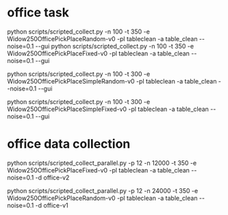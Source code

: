 # office task
python scripts/scripted_collect.py -n 100 -t 350 -e Widow250OfficePickPlaceRandom-v0 -pl tableclean -a table_clean --noise=0.1 --gui
python scripts/scripted_collect.py -n 100 -t 350 -e Widow250OfficePickPlaceFixed-v0 -pl tableclean -a table_clean --noise=0.1 --gui

python scripts/scripted_collect.py -n 100 -t 300 -e Widow250OfficePickPlaceSimpleRandom-v0 -pl tableclean -a table_clean --noise=0.1 --gui 

python scripts/scripted_collect.py -n 100 -t 300 -e Widow250OfficePickPlaceSimpleFixed-v0 -pl tableclean -a table_clean --noise=0.1 --gui 

# office data collection
python scripts/scripted_collect_parallel.py -p 12 -n 12000 -t 350 -e Widow250OfficePickPlaceFixed-v0 -pl tableclean -a table_clean --noise=0.1 -d office-v2

python scripts/scripted_collect_parallel.py -p 12 -n 24000 -t 350 -e Widow250OfficePickPlaceRandom-v0 -pl tableclean -a table_clean --noise=0.1 -d office-v1
